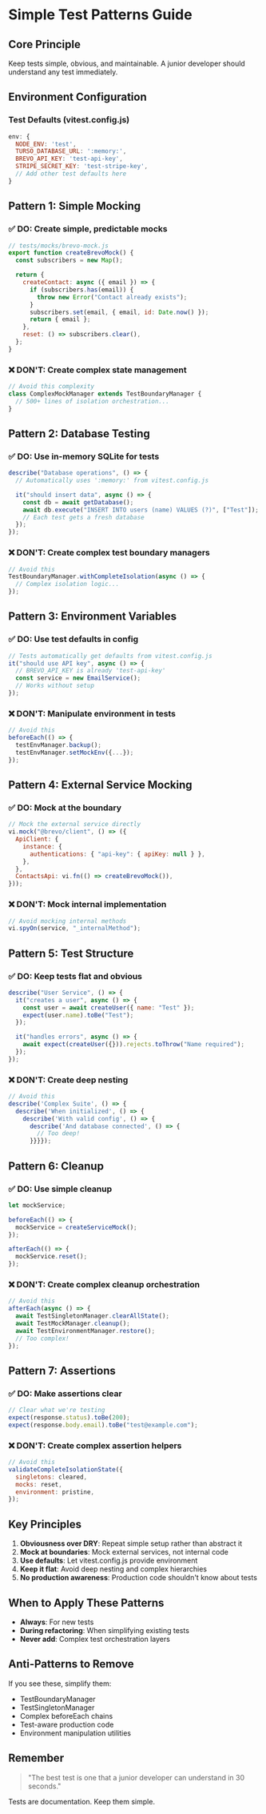 # Simple Test Patterns Guide

## Core Principle

Keep tests simple, obvious, and maintainable. A junior developer should understand any test immediately.

## Environment Configuration

### Test Defaults (vitest.config.js)

```javascript
env: {
  NODE_ENV: 'test',
  TURSO_DATABASE_URL: ':memory:',
  BREVO_API_KEY: 'test-api-key',
  STRIPE_SECRET_KEY: 'test-stripe-key',
  // Add other test defaults here
}
```

## Pattern 1: Simple Mocking

### ✅ DO: Create simple, predictable mocks

```javascript
// tests/mocks/brevo-mock.js
export function createBrevoMock() {
  const subscribers = new Map();

  return {
    createContact: async ({ email }) => {
      if (subscribers.has(email)) {
        throw new Error("Contact already exists");
      }
      subscribers.set(email, { email, id: Date.now() });
      return { email };
    },
    reset: () => subscribers.clear(),
  };
}
```

### ❌ DON'T: Create complex state management

```javascript
// Avoid this complexity
class ComplexMockManager extends TestBoundaryManager {
  // 500+ lines of isolation orchestration...
}
```

## Pattern 2: Database Testing

### ✅ DO: Use in-memory SQLite for tests

```javascript
describe("Database operations", () => {
  // Automatically uses ':memory:' from vitest.config.js

  it("should insert data", async () => {
    const db = await getDatabase();
    await db.execute("INSERT INTO users (name) VALUES (?)", ["Test"]);
    // Each test gets a fresh database
  });
});
```

### ❌ DON'T: Create complex test boundary managers

```javascript
// Avoid this
TestBoundaryManager.withCompleteIsolation(async () => {
  // Complex isolation logic...
});
```

## Pattern 3: Environment Variables

### ✅ DO: Use test defaults in config

```javascript
// Tests automatically get defaults from vitest.config.js
it("should use API key", async () => {
  // BREVO_API_KEY is already 'test-api-key'
  const service = new EmailService();
  // Works without setup
});
```

### ❌ DON'T: Manipulate environment in tests

```javascript
// Avoid this
beforeEach(() => {
  testEnvManager.backup();
  testEnvManager.setMockEnv({...});
});
```

## Pattern 4: External Service Mocking

### ✅ DO: Mock at the boundary

```javascript
// Mock the external service directly
vi.mock("@brevo/client", () => ({
  ApiClient: {
    instance: {
      authentications: { "api-key": { apiKey: null } },
    },
  },
  ContactsApi: vi.fn(() => createBrevoMock()),
}));
```

### ❌ DON'T: Mock internal implementation

```javascript
// Avoid mocking internal methods
vi.spyOn(service, "_internalMethod");
```

## Pattern 5: Test Structure

### ✅ DO: Keep tests flat and obvious

```javascript
describe("User Service", () => {
  it("creates a user", async () => {
    const user = await createUser({ name: "Test" });
    expect(user.name).toBe("Test");
  });

  it("handles errors", async () => {
    await expect(createUser({})).rejects.toThrow("Name required");
  });
});
```

### ❌ DON'T: Create deep nesting

```javascript
// Avoid this
describe('Complex Suite', () => {
  describe('When initialized', () => {
    describe('With valid config', () => {
      describe('And database connected', () => {
        // Too deep!
      }}}});
```

## Pattern 6: Cleanup

### ✅ DO: Use simple cleanup

```javascript
let mockService;

beforeEach(() => {
  mockService = createServiceMock();
});

afterEach(() => {
  mockService.reset();
});
```

### ❌ DON'T: Create complex cleanup orchestration

```javascript
// Avoid this
afterEach(async () => {
  await TestSingletonManager.clearAllState();
  await TestMockManager.cleanup();
  await TestEnvironmentManager.restore();
  // Too complex!
});
```

## Pattern 7: Assertions

### ✅ DO: Make assertions clear

```javascript
// Clear what we're testing
expect(response.status).toBe(200);
expect(response.body.email).toBe("test@example.com");
```

### ❌ DON'T: Create complex assertion helpers

```javascript
// Avoid this
validateCompleteIsolationState({
  singletons: cleared,
  mocks: reset,
  environment: pristine,
});
```

## Key Principles

1. **Obviousness over DRY**: Repeat simple setup rather than abstract it
2. **Mock at boundaries**: Mock external services, not internal code
3. **Use defaults**: Let vitest.config.js provide environment
4. **Keep it flat**: Avoid deep nesting and complex hierarchies
5. **No production awareness**: Production code shouldn't know about tests

## When to Apply These Patterns

- **Always**: For new tests
- **During refactoring**: When simplifying existing tests
- **Never add**: Complex test orchestration layers

## Anti-Patterns to Remove

If you see these, simplify them:

- TestBoundaryManager
- TestSingletonManager
- Complex beforeEach chains
- Test-aware production code
- Environment manipulation utilities

## Remember

> "The best test is one that a junior developer can understand in 30 seconds."

Tests are documentation. Keep them simple.
